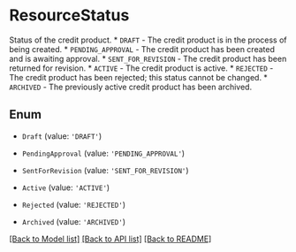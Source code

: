 # ResourceStatus

Status of the credit product.  * `DRAFT` - The credit product is in the process of being created. * `PENDING_APPROVAL` - The credit product has been created and is awaiting approval. * `SENT_FOR_REVISION` - The credit product has been returned for revision. * `ACTIVE` - The credit product is active. * `REJECTED` - The credit product has been rejected; this status cannot be changed. * `ARCHIVED` - The previously active credit product has been archived.

## Enum

* `Draft` (value: `'DRAFT'`)

* `PendingApproval` (value: `'PENDING_APPROVAL'`)

* `SentForRevision` (value: `'SENT_FOR_REVISION'`)

* `Active` (value: `'ACTIVE'`)

* `Rejected` (value: `'REJECTED'`)

* `Archived` (value: `'ARCHIVED'`)

[[Back to Model list]](../README.md#documentation-for-models) [[Back to API list]](../README.md#documentation-for-api-endpoints) [[Back to README]](../README.md)
